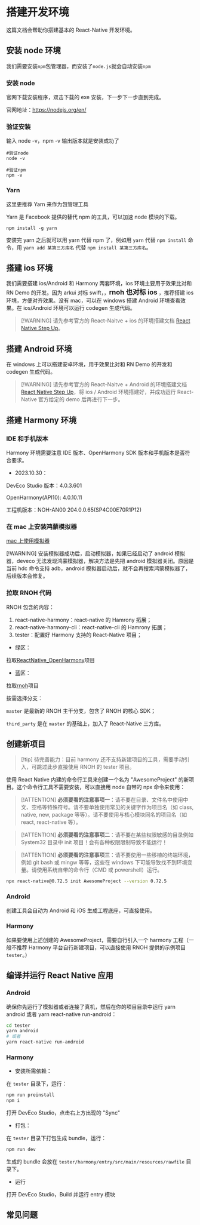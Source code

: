 # 搭建开发环境

这篇文档会帮助你搭建基本的 React-Native 开发环境。

## 安装 node 环境

我们需要安装`npm`包管理器，而安装了`node.js`就会自动安装`npm`

### 安装 node

官网下载安装程序，双击下载的 exe 安装，下一步下一步直到完成。

官网地址：<https://nodejs.org/en/>

### 验证安装

输入 node -v，npm -v 输出版本就是安装成功了

```
#验证node
node -v

#验证npm
npm -v
```

### Yarn

这里更推荐 Yarn 来作为包管理工具

Yarn 是 Facebook 提供的替代 npm 的工具，可以加速 node 模块的下载。

```
npm install -g yarn
```

安装完 yarn 之后就可以用 yarn 代替 npm 了，例如用 `yarn` 代替 `npm install` 命令，用 `yarn add 某第三方库名` 代替 `npm install 某第三方库名`。

## 搭建 ios 环境

我们需要搭建 ios/Android 和 Harmony 两套环境，ios 环境主要用于效果比对和 RN Demo 的开发。因为 arkui 对标 swift，，<font size="4">**rnoh 也对标 ios**</font>
，推荐搭建 ios 环境，方便对齐效果。没有 mac，可以在 windows 搭建 Android 环境查看效果。在 ios/Android 环境可以运行 codegen 生成代码。

> [!WARNING] 请先参考官方的 React-Naitve + ios 的环境搭建文档 [React Native Step Up](https://www.reactnative.cn/docs/environment-setup)。

## 搭建 Android 环境

在 windows 上可以搭建安卓环境，用于效果比对和 RN Demo 的开发和 codegen 生成代码。

> [!WARNING] 请先参考官方的 React-Naitve + Android 的环境搭建文档 [React Native Step Up](https://www.reactnative.cn/docs/environment-setup)，将 ios / Android 环境搭建好，并成功运行 React-Native 官方给定的 demo 后再进行下一步。

## 搭建 Harmony 环境

### IDE 和手机版本

Harmony 环境需要注意 IDE 版本、OpenHarmony SDK 版本和手机版本是否符合要求。

- 2023.10.30：

DevEco Studio 版本：4.0.3.601

OpenHarmony(API10): 4.0.10.11

工程机版本：NOH-AN00 204.0.0.65(SP4C00E70R1P12)

### 在 mac 上安装鸿蒙模拟器

[mac 上使用模拟器](https://harmonyosdevelopertest.devccsrnd.hwcloudtest.cn:3087/cn/docs/doc-guides-V4/run_simulator-0000001582636200-V4)

[!WARNING] 安装模拟器成功后，启动模拟器，如果已经启动了 android 模拟器，deveco 无法发现鸿蒙模拟器，解决方法是先把 android 模拟器关闭。原因是当前 hdc 命令支持 adb，android 模拟器启动后，就不会再搜索鸿蒙模拟器了，后续版本会修复。

### 拉取 RNOH 代码

RNOH 包含的内容：

1. react-native-harmony：react-native 的 Hamrony 拓展；
2. react-native-harmony-cli：react-native-cli 的 Hamrony 拓展；
3. tester：配置好 Harmony 支持的 React-Native 项目；

- 绿区：

拉取[ReactNative_OpenHarmony](https://codehub-g.huawei.com/l00496999/ReactNative_OpenHarmony/home)项目

- 蓝区：

拉取[rnoh](https://github.com/react-native-openharmony/rnoh)项目

按需选择分支：

`master` 是最新的 RNOH 主干分支，包含了 RNOH 的核心 SDK；

`third_party` 是在 `master` 的基础上，加入了 React-Native 三方库。

## 创建新项目

> [!tip] 待完善能力：目前 harmony 还不支持新建项目的工具，需要手动引入，可跳过此步直接使用 RNOH 的 tester 项目。

使用 React Native 内建的命令行工具来创建一个名为 "AwesomeProject" 的新项目。这个命令行工具不需要安装，可以直接用 node 自带的 npx 命令来使用：

> [!ATTENTION] **必须要看的注意事项一**：请不要在目录、文件名中使用中文、空格等特殊符号。请不要单独使用常见的关键字作为项目名（如 class, native, new, package 等等）。请不要使用与核心模块同名的项目名（如 react, react-native 等）。

> [!ATTENTION] **必须要看的注意事项二**：请不要在某些权限敏感的目录例如 System32 目录中 init 项目！会有各种权限限制导致不能运行！

> [!ATTENTION] **必须要看的注意事项三**：请不要使用一些移植的终端环境，例如 git bash 或 mingw 等等，这些在 windows 下可能导致找不到环境变量。请使用系统自带的命令行（CMD 或 powershell）运行。

```bash
npx react-native@0.72.5 init AwesomeProject --version 0.72.5
```

### Android

创建工具会自动为 Android 和 iOS 生成工程底座，可直接使用。

### Harmony

如果要使用上述创建的 AwesomeProject，需要自行引入一个 harmony 工程（一般不推荐 Harmony 平台自行新建项目，可以直接使用 RNOH 提供的示例项目 `tester`。）

## 编译并运行 React Native 应用

### Android

确保你先运行了模拟器或者连接了真机，然后在你的项目目录中运行 yarn android 或者 yarn react-native run-android：

```bash
cd tester
yarn android
# 或者
yarn react-native run-android
```

### Harmony

- 安装所需依赖：

在 `tester` 目录下，运行：

```sh
npm run preinstall
npm i
```

打开 DevEco Studio，点击右上方出现的 "Sync"

- 打包：

在 `tester` 目录下打包生成 bundle，运行：

```sh
npm run dev
```

生成的 bundle 会放在 `tester/harmony/entry/src/main/resources/rawfile` 目录下。

- 运行

打开 DevEco Studio，Build 并运行 entry 模块

## 常见问题

